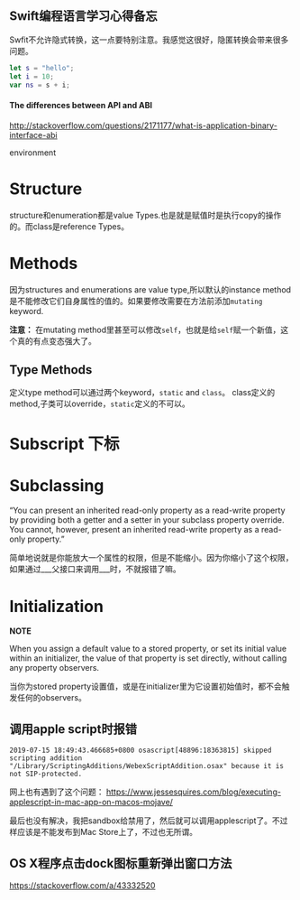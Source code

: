 Swift编程语言学习心得备忘
----------------

Swfit不允许隐式转换，这一点要特别注意。我感觉这很好，隐匿转换会带来很多问题。

``` swift
let s = "hello";
let i = 10;
var ns = s + i;
```

#### The differences between API and ABI
http://stackoverflow.com/questions/2171177/what-is-application-binary-interface-abi

environment 





# Structure

structure和enumeration都是value Types.也是就是赋值时是执行copy的操作的。而class是reference Types。



# Methods

因为structures and enumerations are value type,所以默认的instance method是不能修改它们自身属性的值的。如果要修改需要在方法前添加`mutating` keyword.  

**注意：** 在mutating method里甚至可以修改`self`，也就是给`self`赋一个新值，这个真的有点变态强大了。



## Type Methods

定义type method可以通过两个keyword，`static` and `class`。 class定义的method,子类可以override，`static`定义的不可以。





# Subscript 下标







# Subclassing

“You can present an inherited read-only property as a read-write property by providing both a getter and a setter in your subclass property override. You cannot, however, present an inherited read-write property as a read-only property.”

简单地说就是你能放大一个属性的权限，但是不能缩小。因为你缩小了这个权限，如果通过___父接口来调用___时，不就报错了嘛。



# Initialization

**NOTE**

When you assign a default value to a stored property, or set its initial value within an initializer, the value of that property is set directly, without calling any property observers.

当你为stored property设置值，或是在initializer里为它设置初始值时，都不会触发任何的observers。

## 调用apple script时报错

```
2019-07-15 18:49:43.466685+0800 osascript[48896:18363815] skipped scripting addition "/Library/ScriptingAdditions/WebexScriptAddition.osax" because it is not SIP-protected.
```

网上也有遇到了这个问题： https://www.jessesquires.com/blog/executing-applescript-in-mac-app-on-macos-mojave/

最后也没有解决，我把sandbox给禁用了，然后就可以调用applescript了。不过样应该是不能发布到Mac Store上了，不过也无所谓。



## OS X程序点击dock图标重新弹出窗口方法



https://stackoverflow.com/a/43332520